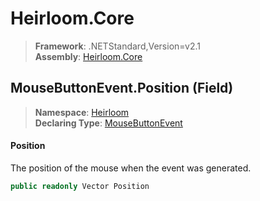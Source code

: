 # Heirloom.Core

> **Framework**: .NETStandard,Version=v2.1  
> **Assembly**: [Heirloom.Core][0]

## MouseButtonEvent.Position (Field)

> **Namespace**: [Heirloom][0]  
> **Declaring Type**: [MouseButtonEvent][1]

#### Position

The position of the mouse when the event was generated.

```cs
public readonly Vector Position
```

[0]: ../../../Heirloom.Core.md
[1]: ../MouseButtonEvent.md
